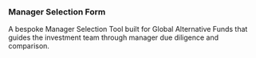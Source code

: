 ### Manager Selection Form

A bespoke Manager Selection Tool built for Global Alternative Funds that guides the investment team through manager due diligence and comparison.
